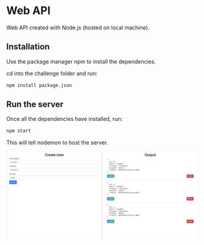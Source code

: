 # Web API

Web API created with Node.js (hosted on local machine).

## Installation

Use the package manager npm to install the dependencies.

cd into the challenge folder and run:
```bash
npm install package.json
```

## Run the server

Once all the dependencies have installed, run:

```bash
npm start
```

This will tell nodemon to host the server.


![What is this](WebAPI.png)
